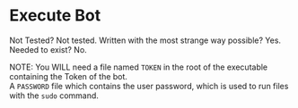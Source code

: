 # Execute Bot

Not Tested? Not tested.
Written with the most strange way possible? Yes.
Needed to exist? No.

NOTE:
    You WILL need a file named `TOKEN` in the root of the executable containing the Token of the bot.<br>
    A `PASSWORD` file which contains the user password, which is used to run files with the `sudo` command.

